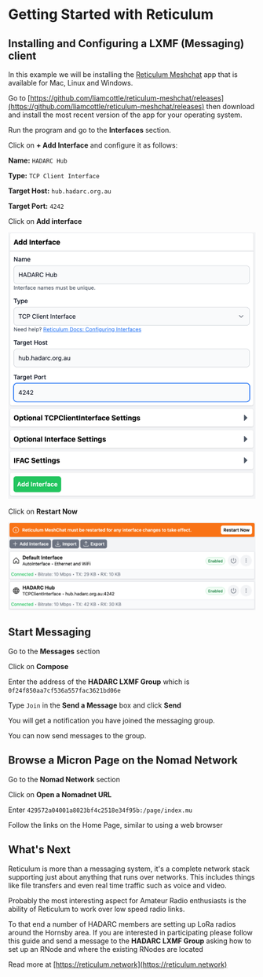 # Getting Started with Reticulum
## Installing and Configuring a LXMF (Messaging) client

In this example we will be installing the [Reticulum Meshchat](https://github.com/liamcottle/reticulum-meshchat) app that is available for Mac, Linux and Windows.

Go to [https://github.com/liamcottle/reticulum-meshchat/releases](https://github.com/liamcottle/reticulum-meshchat/releases) then download and install the most recent version of the app for your operating system.

Run the program and go to the **Interfaces** section.

Click on **+ Add Interface** and configure it as follows:

**Name:** `HADARC Hub`

**Type:** `TCP Client Interface`

**Target Host:** `hub.hadarc.org.au`

**Target Port:** `4242`

Click on **Add interface**

<img src="assets/Interface_add_HADARC.png" alt="" width="700" data-align="left"/>

Click on **Restart Now**

<img src="assets/Interface_add_restart.png" alt="" width="800" data-align="left"/>

## Start Messaging

Go to the **Messages** section

Click on **Compose**

Enter the address of the **HADARC LXMF Group** which is `0f24f850aa7cf536a557fac3621bd06e`

Type `Join` in the **Send a Message** box and click **Send**

You will get a notification you have joined the messaging group.

You can now send messages to the group.

## Browse a Micron Page on the Nomad Network

Go to the **Nomad Network** section

Click on **Open a Nomadnet URL**

Enter `429572a04001a8023bf4c2518e34f95b:/page/index.mu`

Follow the links on the Home Page, similar to using a web browser

## What's Next

Reticulum is more than a messaging system, it's a complete network stack supporting just about anything that runs over networks. This includes things like file transfers and even real time traffic such as voice and video.

Probably the most interesting aspect for Amateur Radio enthusiasts is the ability of Reticulum to work over low speed radio links.

To that end a number of HADARC members are setting up LoRa radios around the Hornsby area. If you are interested in participating please follow this guide and send a message to the **HADARC LXMF Group** asking how to set up an RNode and where the existing RNodes are located

Read more at [https://reticulum.network](https://reticulum.network)




